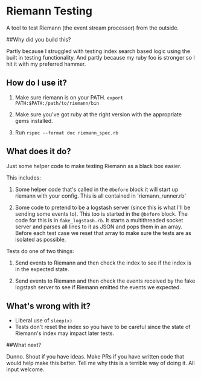 # Riemann Testing
A tool to test Riemann (the event stream processor) from the outside.

##Why did you build this?

Partly because I struggled with testing index search based logic using the built in testing functionality. And partly because my ruby foo is stronger so I hit it with my preferred hammer.

## How do I use it?

1. Make sure riemann is on your PATH. `export PATH:$PATH:/path/to/riemann/bin`

2. Make sure you've got ruby at the right version with the appropriate gems installed.

3. Run `rspec --format doc riemann_spec.rb`


## What does it do?

Just some helper code to make testing Riemann as a black box easier.

This includes:

1. Some helper code that's called in the `@before` block it will start up riemann with your config. This is all contained in 'riemann_runner.rb'

2. Some code to pretend to be a logstash server (since this is what I'll be sending some events to). This too is started in the `@before` block. The code for this is in `fake_logstash.rb`. It starts a multithreaded socket server and parses all lines to it as JSON and pops them in an array. Before each test case we reset that array to make sure the tests are as isolated as possible.

Tests do one of two things:

1. Send events to Riemann and then check the index to see if the index is in the expected state.

2. Send events to Riemann and then check the events received by the fake logstash server to see if Riemann emitted the events we expected.

## What's wrong with it?

* Liberal use of `sleep(x)`
* Tests don't reset the index so you have to be careful since the state of Riemann's index may impact later tests.

##What next?

Dunno. Shout if you have ideas. Make PRs if you have written code that would help make this better. Tell me why this is a terrible way of doing it. All input welcome.
